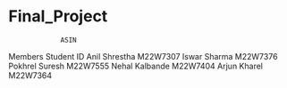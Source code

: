 # Final_Project

                 ASIN
        
Members                       Student ID 
Anil Shrestha                 M22W7307
Iswar Sharma                  M22W7376
Pokhrel Suresh                M22W7555
Nehal Kalbande                M22W7404
Arjun Kharel                              M22W7364        

